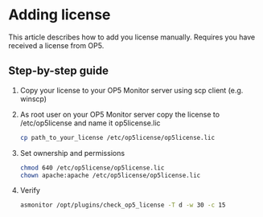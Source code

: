 # Adding license

This article describes how to add you license manually. Requires you have received a license from OP5.

## Step-by-step guide

1.  Copy your license to your OP5 Monitor server using scp client (e.g. winscp)
2.  As root user on your OP5 Monitor server copy the license to /etc/op5license and name it op5license.lic

    ``` {.bash data-syntaxhighlighter-params="brush: bash; gutter: false; theme: Confluence" data-theme="Confluence" style="brush: bash; gutter: false; theme: Confluence"}
    cp path_to_your_license /etc/op5license/op5license.lic
    ```

3.  Set ownership and permissions

    ``` {.bash data-syntaxhighlighter-params="brush: bash; gutter: false; theme: Confluence" data-theme="Confluence" style="brush: bash; gutter: false; theme: Confluence"}
    chmod 640 /etc/op5license/op5license.lic
    chown apache:apache /etc/op5license/op5license.lic
    ```

4.  Verify

    ``` {.bash data-syntaxhighlighter-params="brush: bash; gutter: false; theme: Confluence" data-theme="Confluence" style="brush: bash; gutter: false; theme: Confluence"}
    asmonitor /opt/plugins/check_op5_license -T d -w 30 -c 15
    ```


